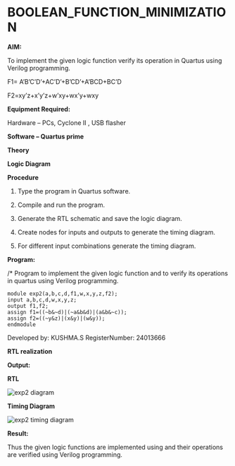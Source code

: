 # BOOLEAN_FUNCTION_MINIMIZATION

**AIM:**

To implement the given logic function verify its operation in Quartus using Verilog programming.

F1= A’B’C’D’+AC’D’+B’CD’+A’BCD+BC’D 

F2=xy’z+x’y’z+w’xy+wx’y+wxy

**Equipment Required:**

Hardware – PCs, Cyclone II , USB flasher

**Software – Quartus prime**

**Theory**

**Logic Diagram**

**Procedure**

1.	Type the program in Quartus software.

2.	Compile and run the program.

3.	Generate the RTL schematic and save the logic diagram.

4.	Create nodes for inputs and outputs to generate the timing diagram.

5.	For different input combinations generate the timing diagram.


**Program:**

/* Program to implement the given logic function and to verify its operations in quartus using Verilog programming. 
```
module exp2(a,b,c,d,f1,w,x,y,z,f2);
input a,b,c,d,w,x,y,z;
output f1,f2;
assign f1=((~b&~d)|(~a&b&d)|(a&b&~c));
assign f2=((~y&z)|(x&y)|(w&y));
endmodule
```

Developed by: KUSHMA.S RegisterNumber: 24013666


**RTL realization**


**Output:**


**RTL**

![exp2 diagram](https://github.com/user-attachments/assets/98fcb30c-d52c-4198-a5e5-b7b4150e3503)

**Timing Diagram**

![exp2 timing diagram](https://github.com/user-attachments/assets/8a190537-bb9e-4365-b0c6-ed0e945335c4)

**Result:**

Thus the given logic functions are implemented using and their operations are verified using Verilog programming.

